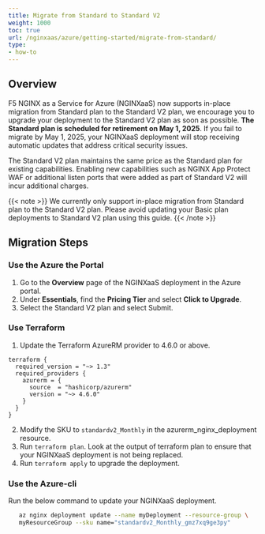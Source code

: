 ```yaml
---
title: Migrate from Standard to Standard V2
weight: 1000
toc: true
url: /nginxaas/azure/getting-started/migrate-from-standard/
type:
- how-to
---
```


## Overview

F5 NGINX as a Service for Azure (NGINXaaS) now supports in-place migration from Standard plan to the Standard V2 plan, we encourage you to upgrade your deployment to the Standard V2 plan as soon as possible. **The Standard plan is scheduled for retirement on May 1, 2025**. If you fail to migrate by May 1, 2025, your NGINXaaS deployment will stop receiving automatic updates that address critical security issues.

The Standard V2 plan maintains the same price as the Standard plan for existing capabilities. Enabling new capabilities such as NGINX App Protect WAF or additional listen ports that were added as part of Standard V2 will incur additional charges.

{{< note >}} We currently only support in-place migration from Standard plan to the Standard V2 plan. Please avoid updating your Basic plan deployments to Standard V2 plan using this guide. {{< /note >}}

## Migration Steps

### Use the Azure the Portal

1. Go to the **Overview** page of the NGINXaaS deployment in the Azure portal.
2. Under **Essentials**, find the **Pricing Tier** and select **Click to Upgrade**.
3. Select the Standard V2 plan and select Submit.

### Use Terraform

1. Update the Terraform AzureRM provider to 4.6.0 or above.

```
terraform {
  required_version = "~> 1.3"
  required_providers {
    azurerm = {
      source  = "hashicorp/azurerm"
      version = "~> 4.6.0"
    }
  }
}
```

2. Modify the SKU to `standardv2_Monthly` in the azurerm_nginx_deployment resource.
3. Run `terraform plan`. Look at the output of terraform plan to ensure that your NGINXaaS deployment is not being replaced.
4. Run `terraform apply` to upgrade the deployment.

### Use the Azure-cli

Run the below command to update your NGINXaaS deployment.

```bash
   az nginx deployment update --name myDeployment --resource-group \
   myResourceGroup --sku name="standardv2_Monthly_gmz7xq9ge3py"
```
